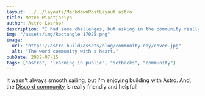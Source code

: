 ```yaml
---
layout: ../../layouts/MarkdownPostLayout.astro
title: Metee Pipatjariya
author: Astro Learner
description: "I had some challenges, but asking in the community really helped!"
img: "/assets/img/Rectangle 17025.png"
image:
  url: "https://astro.build/assets/blog/community-day/cover.jpg"
  alt: "The word community with a heart."
pubDate: 2022-07-15
tags: ["astro", "learning in public", "setbacks", "community"]
---
```


It wasn't always smooth sailing, but I'm enjoying building with Astro. And, the [Discord community](https://astro.build/chat) is really friendly and helpful!
